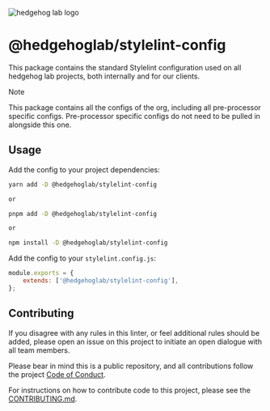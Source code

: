![hedgehog lab logo](https://github.com/hedgehoglab-engineering/frontend-linters/raw/main/assets/images/hhl-logo-dark.png)

# @hedgehoglab/stylelint-config

This package contains the standard Stylelint configuration used on all hedgehog lab projects, both internally and for our clients.

> [!NOTE]  
> This package contains all the configs of the org, including all pre-processor specific configs. Pre-processor specific configs do not need to be pulled in alongside this one.

## Usage

Add the config to your project dependencies:

```bash 
yarn add -D @hedgehoglab/stylelint-config

or

pnpm add -D @hedgehoglab/stylelint-config

or

npm install -D @hedgehoglab/stylelint-config
```

Add the config to your `stylelint.config.js`:

```js
module.exports = {
    extends: ['@hedgehoglab/stylelint-config'],
};
```

## Contributing

If you disagree with any rules in this linter, or feel additional rules should be added, please open an issue on this project to initiate an open dialogue with all team members.

Please bear in mind this is a public repository, and all contributions follow the project [Code of Conduct](../../CODE_OF_CONDUCT.md).

For instructions on how to contribute code to this project, please see the [CONTRIBUTING.md](../../CONTRIBUTING.md).
